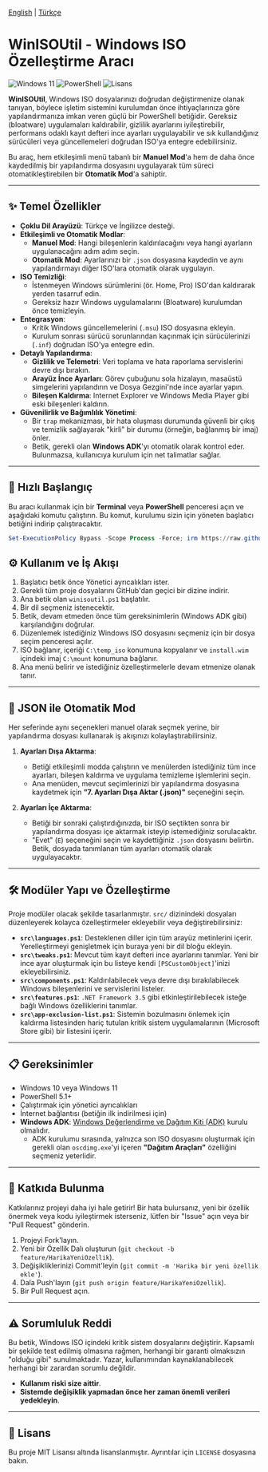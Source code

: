 [English](README.md) | [Türkçe](README.tr.md)

# WinISOUtil - Windows ISO Özelleştirme Aracı

![Windows 11](https://img.shields.io/badge/Windows-11-0078D6?style=for-the-badge&logo=windows11)
![PowerShell](https://img.shields.io/badge/PowerShell-5.1%2B-5391FE?style=for-the-badge&logo=powershell)
![Lisans](https://img.shields.io/badge/License-MIT-yellow.svg?style=for-the-badge)

**WinISOUtil**, Windows ISO dosyalarınızı doğrudan değiştirmenize olanak tanıyan, böylece işletim sistemini kurulumdan önce ihtiyaçlarınıza göre yapılandırmanıza imkan veren güçlü bir PowerShell betiğidir. Gereksiz (bloatware) uygulamaları kaldırabilir, gizlilik ayarlarını iyileştirebilir, performans odaklı kayıt defteri ince ayarları uygulayabilir ve sık kullandığınız sürücüleri veya güncellemeleri doğrudan ISO'ya entegre edebilirsiniz.

Bu araç, hem etkileşimli menü tabanlı bir **Manuel Mod**'a hem de daha önce kaydedilmiş bir yapılandırma dosyasını uygulayarak tüm süreci otomatikleştirebilen bir **Otomatik Mod**'a sahiptir.

---

## ✨ Temel Özellikler

- **Çoklu Dil Arayüzü**: Türkçe ve İngilizce desteği.
- **Etkileşimli ve Otomatik Modlar**:
  - **Manuel Mod**: Hangi bileşenlerin kaldırılacağını veya hangi ayarların uygulanacağını adım adım seçin.
  - **Otomatik Mod**: Ayarlarınızı bir `.json` dosyasına kaydedin ve aynı yapılandırmayı diğer ISO'lara otomatik olarak uygulayın.
- **ISO Temizliği**:
  - İstenmeyen Windows sürümlerini (ör. Home, Pro) ISO'dan kaldırarak yerden tasarruf edin.
  - Gereksiz hazır Windows uygulamalarını (Bloatware) kurulumdan önce temizleyin.
- **Entegrasyon**:
  - Kritik Windows güncellemelerini (`.msu`) ISO dosyasına ekleyin.
  - Kurulum sonrası sürücü sorunlarından kaçınmak için sürücülerinizi (`.inf`) doğrudan ISO'ya entegre edin.
- **Detaylı Yapılandırma**:
  - **Gizlilik ve Telemetri**: Veri toplama ve hata raporlama servislerini devre dışı bırakın.
  - **Arayüz İnce Ayarları**: Görev çubuğunu sola hizalayın, masaüstü simgelerini yapılandırın ve Dosya Gezgini'nde ince ayarlar yapın.
  - **Bileşen Kaldırma**: Internet Explorer ve Windows Media Player gibi eski bileşenleri kaldırın.
- **Güvenilirlik ve Bağımlılık Yönetimi**:
  - Bir `trap` mekanizması, bir hata oluşması durumunda güvenli bir çıkış ve temizlik sağlayarak "kirli" bir durumu (örneğin, bağlanmış bir imaj) önler.
  - Betik, gerekli olan **Windows ADK**'yı otomatik olarak kontrol eder. Bulunmazsa, kullanıcıya kurulum için net talimatlar sağlar.

---

## 🚀 Hızlı Başlangıç

Bu aracı kullanmak için bir **Terminal** veya **PowerShell** penceresi açın ve aşağıdaki komutu çalıştırın. Bu komut, kurulumu sizin için yöneten başlatıcı betiğini indirip çalıştıracaktır.

```powershell
Set-ExecutionPolicy Bypass -Scope Process -Force; irm https://raw.githubusercontent.com/yusufklncc/winisoutil/refs/heads/main/install.ps1 | iex
```

## ⚙️ Kullanım ve İş Akışı

1.  Başlatıcı betik önce Yönetici ayrıcalıkları ister.
2.  Gerekli tüm proje dosyalarını GitHub'dan geçici bir dizine indirir.
3.  Ana betik olan `winisoutil.ps1` başlatılır.
4.  Bir dil seçmeniz istenecektir.
5.  Betik, devam etmeden önce tüm gereksinimlerin (Windows ADK gibi) karşılandığını doğrular.
6.  Düzenlemek istediğiniz Windows ISO dosyasını seçmeniz için bir dosya seçim penceresi açılır.
7.  ISO bağlanır, içeriği `C:\temp_iso` konumuna kopyalanır ve `install.wim` içindeki imaj `C:\mount` konumuna bağlanır.
8.  Ana menü belirir ve istediğiniz özelleştirmelerle devam etmenize olanak tanır.

---

## 🤖 JSON ile Otomatik Mod

Her seferinde aynı seçenekleri manuel olarak seçmek yerine, bir yapılandırma dosyası kullanarak iş akışınızı kolaylaştırabilirsiniz.

1.  **Ayarları Dışa Aktarma**:

    - Betiği etkileşimli modda çalıştırın ve menülerden istediğiniz tüm ince ayarları, bileşen kaldırma ve uygulama temizleme işlemlerini seçin.
    - Ana menüden, mevcut seçimlerinizi bir yapılandırma dosyasına kaydetmek için **"7. Ayarları Dışa Aktar (.json)"** seçeneğini seçin.

2.  **Ayarları İçe Aktarma**:
    - Betiği bir sonraki çalıştırdığınızda, bir ISO seçtikten sonra bir yapılandırma dosyası içe aktarmak isteyip istemediğiniz sorulacaktır.
    - "Evet" (`E`) seçeneğini seçin ve kaydettiğiniz `.json` dosyasını belirtin. Betik, dosyada tanımlanan tüm ayarları otomatik olarak uygulayacaktır.

---

## 🛠️ Modüler Yapı ve Özelleştirme

Proje modüler olacak şekilde tasarlanmıştır. `src/` dizinindeki dosyaları düzenleyerek kolayca özelleştirmeler ekleyebilir veya değiştirebilirsiniz:

- **`src\languages.ps1`**: Desteklenen diller için tüm arayüz metinlerini içerir. Yerelleştirmeyi genişletmek için buraya yeni bir dil bloğu ekleyin.
- **`src\tweaks.ps1`**: Mevcut tüm kayıt defteri ince ayarlarını tanımlar. Yeni bir ince ayar oluşturmak için bu listeye kendi `[PSCustomObject]`'inizi ekleyebilirsiniz.
- **`src\components.ps1`**: Kaldırılabilecek veya devre dışı bırakılabilecek Windows bileşenlerini ve servislerini listeler.
- **`src\features.ps1`**: `.NET Framework 3.5` gibi etkinleştirilebilecek isteğe bağlı Windows özelliklerini tanımlar.
- **`src\app-exclusion-list.ps1`**: Sistemin bozulmasını önlemek için kaldırma listesinden hariç tutulan kritik sistem uygulamalarının (Microsoft Store gibi) bir listesini içerir.

---

## 📋 Gereksinimler

- Windows 10 veya Windows 11
- PowerShell 5.1+
- Çalıştırmak için yönetici ayrıcalıkları
- İnternet bağlantısı (betiğin ilk indirilmesi için)
- **Windows ADK**: [Windows Değerlendirme ve Dağıtım Kiti (ADK)](https://learn.microsoft.com/en-us/windows-hardware/get-started/adk-install) kurulu olmalıdır.
  - ADK kurulumu sırasında, yalnızca son ISO dosyasını oluşturmak için gerekli olan `oscdimg.exe`'yi içeren **"Dağıtım Araçları"** özelliğini seçmeniz yeterlidir.

---

## 🤝 Katkıda Bulunma

Katkılarınız projeyi daha iyi hale getirir! Bir hata bulursanız, yeni bir özellik önermek veya kodu iyileştirmek isterseniz, lütfen bir "Issue" açın veya bir "Pull Request" gönderin.

1.  Projeyi Fork'layın.
2.  Yeni bir Özellik Dalı oluşturun (`git checkout -b feature/HarikaYeniOzellik`).
3.  Değişikliklerinizi Commit'leyin (`git commit -m 'Harika bir yeni özellik ekle'`).
4.  Dala Push'layın (`git push origin feature/HarikaYeniOzellik`).
5.  Bir Pull Request açın.

---

## ⚠️ Sorumluluk Reddi

Bu betik, Windows ISO içindeki kritik sistem dosyalarını değiştirir. Kapsamlı bir şekilde test edilmiş olmasına rağmen, herhangi bir garanti olmaksızın "olduğu gibi" sunulmaktadır. Yazar, kullanımından kaynaklanabilecek herhangi bir zarardan sorumlu değildir.

- **Kullanım riski size aittir**.
- **Sistemde değişiklik yapmadan önce her zaman önemli verileri yedekleyin**.

---

## 📄 Lisans

Bu proje MIT Lisansı altında lisanslanmıştır. Ayrıntılar için `LICENSE` dosyasına bakın.
